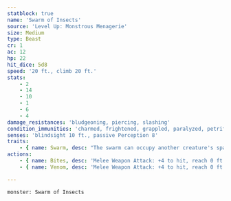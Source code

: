 ```yaml
---
statblock: true
name: 'Swarm of Insects'
source: 'Level Up: Monstrous Menagerie'
size: Medium
type: Beast
cr: 1
ac: 12
hp: 22
hit_dice: 5d8
speed: '20 ft., climb 20 ft.'
stats:
    - 2
    - 14
    - 10
    - 1
    - 6
    - 4
damage_resistances: 'bludgeoning, piercing, slashing'
condition_immunities: 'charmed, frightened, grappled, paralyzed, petrified, prone, restrained, stunned, unconscious'
senses: 'blindsight 10 ft., passive Perception 8'
traits:
    - { name: Swarm, desc: "The swarm can occupy another creature's space and move through any opening large enough for a Tiny creature. It can't gain hit points or temporary hit points." }
actions:
    - { name: Bites, desc: 'Melee Weapon Attack: +4 to hit, reach 0 ft., one target. Hit: 11 (2d10) piercing damage, or 5 (1d10) piercing damage if the swarm is bloodied.' }
    - { name: Venom, desc: 'Melee Weapon Attack: +4 to hit, reach 0 ft., one target. Hit: 5 (2d4) piercing damage plus 7 (2d6) poison damage, or 2 (1d4) piercing damage plus 3 (1d6) poison damage if the swarm is bloodied.' }

---
```

```statblock
monster: Swarm of Insects
```
